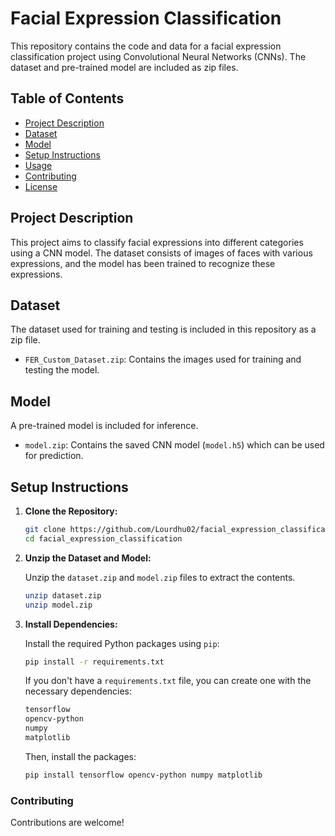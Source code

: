 # Facial Expression Classification

This repository contains the code and data for a facial expression classification project using Convolutional Neural Networks (CNNs). The dataset and pre-trained model are included as zip files.

## Table of Contents

- [Project Description](#project-description)
- [Dataset](#dataset)
- [Model](#model)
- [Setup Instructions](#setup-instructions)
- [Usage](#usage)
- [Contributing](#contributing)
- [License](#license)

## Project Description

This project aims to classify facial expressions into different categories using a CNN model. The dataset consists of images of faces with various expressions, and the model has been trained to recognize these expressions.

## Dataset

The dataset used for training and testing is included in this repository as a zip file. 

- `FER_Custom_Dataset.zip`: Contains the images used for training and testing the model.

## Model

A pre-trained model is included for inference.

- `model.zip`: Contains the saved CNN model (`model.h5`) which can be used for prediction.

## Setup Instructions

1. **Clone the Repository:**

   ```bash
   git clone https://github.com/Lourdhu02/facial_expression_classification.git
   cd facial_expression_classification
   ```

2. **Unzip the Dataset and Model:**

   Unzip the `dataset.zip` and `model.zip` files to extract the contents.

   ```bash
   unzip dataset.zip
   unzip model.zip
   ```

3. **Install Dependencies:**

   Install the required Python packages using `pip`:

   ```bash
   pip install -r requirements.txt
   ```

   If you don't have a `requirements.txt` file, you can create one with the necessary dependencies:

   ```txt
   tensorflow
   opencv-python
   numpy
   matplotlib
   ```

   Then, install the packages:

   ```bash
   pip install tensorflow opencv-python numpy matplotlib
   ```


### Contributing

Contributions are welcome! 


